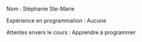 
Nom : Stéphanie Ste-Marie

Expérience en programmation : Aucune

Attentes envers le cours : Apprendre à programmer
